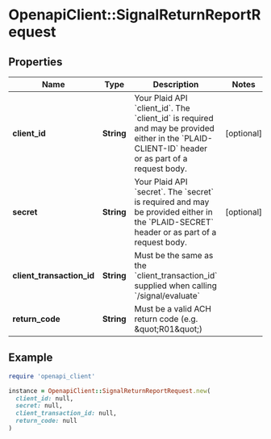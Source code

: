 # OpenapiClient::SignalReturnReportRequest

## Properties

| Name | Type | Description | Notes |
| ---- | ---- | ----------- | ----- |
| **client_id** | **String** | Your Plaid API &#x60;client_id&#x60;. The &#x60;client_id&#x60; is required and may be provided either in the &#x60;PLAID-CLIENT-ID&#x60; header or as part of a request body. | [optional] |
| **secret** | **String** | Your Plaid API &#x60;secret&#x60;. The &#x60;secret&#x60; is required and may be provided either in the &#x60;PLAID-SECRET&#x60; header or as part of a request body. | [optional] |
| **client_transaction_id** | **String** | Must be the same as the &#x60;client_transaction_id&#x60; supplied when calling &#x60;/signal/evaluate&#x60; |  |
| **return_code** | **String** | Must be a valid ACH return code (e.g. \&quot;R01\&quot;) |  |

## Example

```ruby
require 'openapi_client'

instance = OpenapiClient::SignalReturnReportRequest.new(
  client_id: null,
  secret: null,
  client_transaction_id: null,
  return_code: null
)
```

